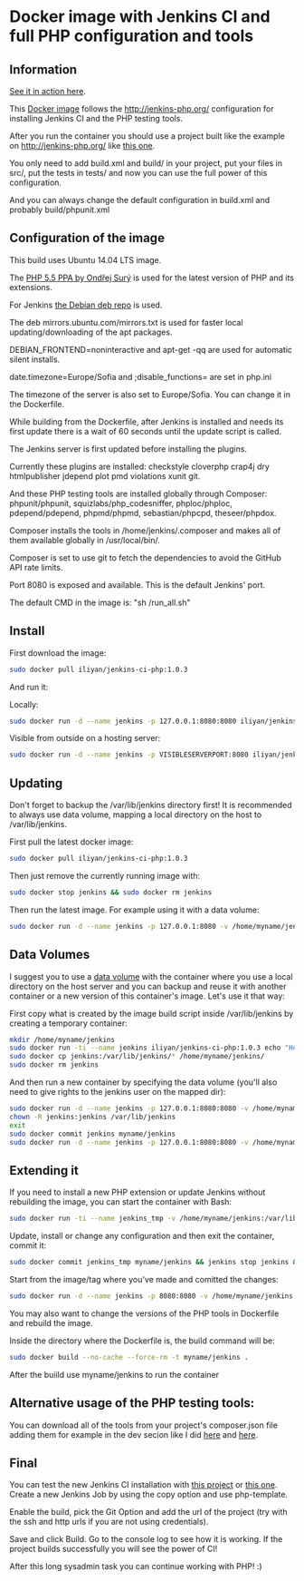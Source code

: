 Docker image with Jenkins CI and full PHP configuration and tools
===

Information
---

[See it in action here](http://jenkins.iliyan-trifonov.com/ "Jenkins CI PHP on iliyan-trifonov.com").

This [Docker image](https://registry.hub.docker.com/u/iliyan/jenkins-ci-php/ "Docker Jenkins CI PHP")
follows the http://jenkins-php.org/ configuration for installing Jenkins CI and the PHP testing tools.

After you run the container you should use a project built like the example on http://jenkins-php.org/
like [this one](http://gitlab.iliyan-trifonov.com/behat-tests/mvc-bdd-tdd/tree/master "mvc-bdd-tdd").

You only need to add build.xml and build/ in your project, put your files in src/, put the tests in tests/ 
and now you can use the full power of this configuration.

And you can always change the default configuration
in build.xml and probably build/phpunit.xml

Configuration of the image
---

This build uses Ubuntu 14.04 LTS image.

The [PHP 5.5 PPA by Ondřej Surý](https://launchpad.net/~ondrej/+archive/ubuntu/php5 "PPA for PHP 5.5") 
is used for the latest version of PHP and its extensions.

For Jenkins [the Debian deb repo](http://pkg.jenkins-ci.org/debian "Jenkins Deb Repo") is used.

The deb mirrors.ubuntu.com/mirrors.txt is used for faster local updating/downloading of the apt packages.

DEBIAN_FRONTEND=noninteractive and apt-get -qq are used for automatic silent installs.

date.timezone=Europe/Sofia and ;disable_functions= are set in php.ini

The timezone of the server is also set to Europe/Sofia. You can change it in the Dockerfile.

While building from the Dockerfile, after Jenkins is installed and needs its first update there is a wait of 60 seconds 
until the update script is called. 

The Jenkins server is first updated before installing the plugins.

Currently these plugins are installed: checkstyle cloverphp crap4j dry htmlpublisher jdepend plot pmd violations xunit git.

And these PHP testing tools are installed globally through Composer:
phpunit/phpunit, squizlabs/php_codesniffer, phploc/phploc, pdepend/pdepend, phpmd/phpmd, sebastian/phpcpd, theseer/phpdox.

Composer installs the tools in /home/jenkins/.composer and makes all of them available globally in /usr/local/bin/.

Composer is set to use git to fetch the dependencies to avoid the GitHub API rate limits.

Port 8080 is exposed and available. This is the default Jenkins' port.

The default CMD in the image is: "sh /run_all.sh"

Install
---

First download the image:

```bash
sudo docker pull iliyan/jenkins-ci-php:1.0.3
```

And run it:

Locally:

```bash
sudo docker run -d --name jenkins -p 127.0.0.1:8080:8080 iliyan/jenkins-ci-php:1.0.3
```

Visible from outside on a hosting server:

```bash
sudo docker run -d --name jenkins -p VISIBLESERVERPORT:8080 iliyan/jenkins-ci-php:1.0.3
```

Updating
---

Don't forget to backup the /var/lib/jenkins directory first!
It is recommended to always use data volume, mapping a local directory on the host to /var/lib/jenkins. 

First pull the latest docker image:

```bash
sudo docker pull iliyan/jenkins-ci-php:1.0.3
```

Then just remove the currently running image with:

```bash
sudo docker stop jenkins && sudo docker rm jenkins
```

Then run the latest image. For example using it with a data volume:

```bash
sudo docker run -d --name jenkins -p 127.0.0.1:8080 -v /home/myname/jenkins:/var/lib/jenkins iliyan/jenkins-ci-php:1.0.3
```

Data Volumes
---

I suggest you to use a [data volume](https://docs.docker.com/userguide/dockervolumes/ "Docker Data Volumes") 
with the container where you use a local directory on the host server and you can backup and reuse it with another 
container or a new version of this container's image.
Let's use it that way:

First copy what is created by the image build script inside /var/lib/jenkins by creating a temporary container:

```bash
mkdir /home/myname/jenkins
sudo docker run -ti --name jenkins iliyan/jenkins-ci-php:1.0.3 echo "Hello, Docker"
sudo docker cp jenkins:/var/lib/jenkins/* /home/myname/jenkins/
sudo docker rm jenkins
```

And then run a new container by specifying the data volume (you'll also need to give rights to the jenkins user on the mapped dir):

```bash
sudo docker run -d --name jenkins -p 127.0.0.1:8080:8080 -v /home/myname/jenkins:/var/lib/jenkins iliyan/jenkins-ci-php:1.0.3 bash
chown -R jenkins:jenkins /var/lib/jenkins
exit
sudo docker commit jenkins myname/jenkins
sudo docker run -d --name jenkins -p 127.0.0.1:8080:8080 -v /home/myname/jenkins:/var/lib/jenkins myname/jenkins sh /run_all.sh 
```

Extending it
---

If you need to install a new PHP extension or update Jenkins without rebuilding the image, you can start the container with Bash:

```bash
sudo docker run -ti --name jenkins_tmp -v /home/myname/jenkins:/var/lib/jenkins iliyan/jenkins-ci-php:1.0.3 bash
```

Update, install or change any configuration and then exit the container, commit it:

```bash
sudo docker commit jenkins_tmp myname/jenkins && jenkins stop jenkins && jenkins rm jenkins jenkins_tmp
```

Start from the image/tag where you've made and comitted the changes:

```bash
sudo docker run -d --name jenkins -p 8080:8080 -v /home/myname/jenkins:/var/lib/jenkins myname/jenkins sh /run_all.sh
```

You may also want to change the versions of the PHP tools in Dockerfile and rebuild the image.

Inside the directory where the Dockerfile is, the build command will be:

```bash
sudo docker build --no-cache --force-rm -t myname/jenkins .
```

After the buiild use myname/jenkins to run the container

Alternative usage of the PHP testing tools:
---

You can download all of the tools from your project's composer.json file adding them for example in the dev secion 
like I did [here](http://gitlab.iliyan-trifonov.com/behat-tests/mvc-bdd-tdd/blob/master/composer.json "composer.json") 
and [here](http://gitlab.iliyan-trifonov.com/behat-tests/mvc-bdd-tdd/blob/master/build.xml "build.xml").

Final
---

You can test the new Jenkins CI installation with [this project](https://github.com/sebastianbergmann/money.git "sebastianbergmann/money")
or [this one](http://gitlab.iliyan-trifonov.com/behat-tests/mvc-bdd-tdd/tree/master "mvc-bdd-tdd").
Create a new Jenkins Job by using the copy option and use php-template.

Enable the build, pick the Git Option and add
the url of the project (try with the ssh and http urls if you are not using credentials).

Save and click Build. 
Go to the console log to see how it is working.
If the project builds successfully you will see the power of CI!

After this long sysadmin task you can continue working with PHP! :)
